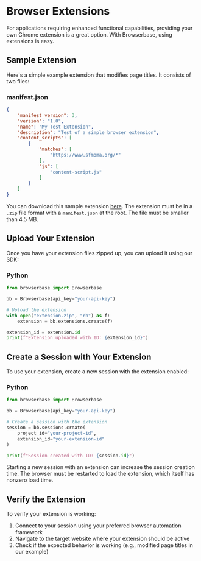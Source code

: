 # Browser Extensions

For applications requiring enhanced functional capabilities, providing your own Chrome extension is a great option. With Browserbase, using extensions is easy.

## Sample Extension

Here's a simple example extension that modifies page titles. It consists of two files:

### manifest.json

```json
{
    "manifest_version": 3,
    "version": "1.0",
    "name": "My Test Extension",
    "description": "Test of a simple browser extension",
    "content_scripts": [
        {
            "matches": [
                "https://www.sfmoma.org/*"
            ],
            "js": [
                "content-script.js"
            ]
        }
    ]
}
```

You can download this sample extension [here](http://browser-tests-alpha.vercel.app/demo-extension.zip). The extension must be in a `.zip` file format with a `manifest.json` at the root. The file must be smaller than 4.5 MB.

## Upload Your Extension

Once you have your extension files zipped up, you can upload it using our SDK:

### Python

```python
from browserbase import Browserbase

bb = Browserbase(api_key="your-api-key")

# Upload the extension
with open("extension.zip", "rb") as f:
    extension = bb.extensions.create(f)

extension_id = extension.id
print(f"Extension uploaded with ID: {extension_id}")
```

## Create a Session with Your Extension

To use your extension, create a new session with the extension enabled:

### Python

```python
from browserbase import Browserbase

bb = Browserbase(api_key="your-api-key")

# Create a session with the extension
session = bb.sessions.create(
    project_id="your-project-id",
    extension_id="your-extension-id"
)

print(f"Session created with ID: {session.id}")
```

Starting a new session with an extension can increase the session creation time. The browser must be restarted to load the extension, which itself has nonzero load time.

## Verify the Extension

To verify your extension is working:

1. Connect to your session using your preferred browser automation framework
2. Navigate to the target website where your extension should be active
3. Check if the expected behavior is working (e.g., modified page titles in our example)